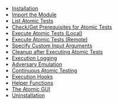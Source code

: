 * [Installation](https://github.com/redcanaryco/invoke-atomicredteam/wiki/Installing-Invoke-AtomicRedTeam)
* [Import the Module](https://github.com/redcanaryco/invoke-atomicredteam/wiki/Import-the-Module)
* [List Atomic Tests](https://github.com/redcanaryco/invoke-atomicredteam/wiki/List-Atomic-Tests)
* [Check/Get Prerequisites for Atomic Tests](https://github.com/redcanaryco/invoke-atomicredteam/wiki/Check-or-Get-Prerequisites-for-Atomic-Tests)
* [Execute Atomic Tests (Local)](https://github.com/redcanaryco/invoke-atomicredteam/wiki/Execute-Atomic-Tests-(Local))
* [Execute Atomic Tests (Remote)](https://github.com/redcanaryco/invoke-atomicredteam/wiki/Execute-Atomic-Tests-(Remote))
* [Specify Custom Input Arguments](https://github.com/redcanaryco/invoke-atomicredteam/wiki/Specify-Custom-Input-Arguments)
* [Cleanup after Executing Atomic Tests](https://github.com/redcanaryco/invoke-atomicredteam/wiki/Cleanup-After-Executing-Atomic-Tests)
* [Execution Logging](https://github.com/redcanaryco/invoke-atomicredteam/wiki/Execution-Logging)
* [Adversary Emulation](https://github.com/redcanaryco/invoke-atomicredteam/wiki/Adversary-Emulation)
* [Continuous Atomic Testing](https://github.com/redcanaryco/invoke-atomicredteam/wiki/Continuous-Atomic-Testing)
* [Execution Hooks](https://github.com/redcanaryco/invoke-atomicredteam/wiki/Execution-Hooks)
* [Helper Functions](https://github.com/redcanaryco/invoke-atomicredteam/wiki/Helper-Functions)
* [The Atomic GUI](https://github.com/redcanaryco/invoke-atomicredteam/wiki/The-Atomic-GUI)
* [Uninstallation](https://github.com/redcanaryco/invoke-atomicredteam/wiki/Uninstallation)